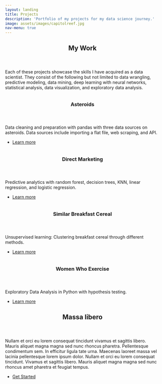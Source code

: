 ```yaml
---
layout: landing
title: Projects
description: 'Portfolio of my projects for my data science journey.'
image: assets/images/capitolreef.jpg
nav-menu: true
---
```


<!-- Main -->
<div id="main">

<!-- One -->
<section id="one">
	<div class="inner">
		<header class="major">
			<h2>My Work</h2>
		</header>
		<p>Each of these projects showcase the skills I have acquired as a data scientist. They consist of the following but not limited to data wrangling, predictive modeling, data mining, deep learning with neural networks, statistical analysis, data visualization, and exploratory data analysis.</p>
	</div>
</section>

<!-- Two -->
<section id="two" class="spotlights">
	<section>
		<a href="generic.html" class="image">
			<img src="{% link assets/images/capitolreef2.jpg %}" alt="" data-position="center center" />
		</a>
		<div class="content">
			<div class="inner">
				<header class="major">
					<h3>Asteroids</h3>
				</header>
				<p>Data cleaning and preparation with pandas with three data sources on asteroids. Data sources include importing a flat file, web scraping, and API.</p>
				<ul class="actions">
					<li><a href="https://torreylee1028.github.io/2021/03/29/Asteroids.html" class="button">Learn more</a></li>
				</ul>
			</div>
		</div>
	</section>
	<section>
		<a href="generic.html" class="image">
			<img src="{% link assets/images/bryce.jpg %}" alt="" data-position="top center" />
		</a>
		<div class="content">
			<div class="inner">
				<header class="major">
					<h3>Direct Marketing</h3>
				</header>
				<p>Predictive analytics with random forest, decision trees, KNN, linear regression, and logistic regression.</p>
				<ul class="actions">
					<li><a href="https://torreylee1028.github.io/2021/03/29/directmarketing.html" class="button">Learn more</a></li>
				</ul>
			</div>
		</div>
	</section>
	<section>
		<a href="generic.html" class="image">
			<img src="{% link assets/images/capitolreef.jpg %}" alt="" data-position="25% 25%" />
		</a>
		<div class="content">
			<div class="inner">
				<header class="major">
					<h3>Similar Breakfast Cereal</h3>
				</header>
				<p>Unsupervised learning: Clustering breakfast cereal through different methods.</p>
				<ul class="actions">
					<li><a href="https://torreylee1028.github.io/2021/03/29/cereal.html" class="button">Learn more</a></li>
				</ul>
			</div>
		</div>
	</section>
	<section>
		<a href="generic.html" class="image">
			<img src="{% link assets/images/hubbard-1.jpg %}" alt="" data-position="25% 25%" />
		</a>
		<div class="content">
			<div class="inner">
				<header class="major">
					<h3>Women Who Exercise</h3>
				</header>
				<p>Exploratory Data Analysis in Python with hypothesis testing.</p>
				<ul class="actions">
					<li><a href="https://torreylee1028.github.io/2021/03/29/womenexercise.html" class="button">Learn more</a></li>
				</ul>
			</div>
		</div>
	</section>
</section>

<!-- Three -->
<section id="three">
	<div class="inner">
		<header class="major">
			<h2>Massa libero</h2>
		</header>
		<p>Nullam et orci eu lorem consequat tincidunt vivamus et sagittis libero. Mauris aliquet magna magna sed nunc rhoncus pharetra. Pellentesque condimentum sem. In efficitur ligula tate urna. Maecenas laoreet massa vel lacinia pellentesque lorem ipsum dolor. Nullam et orci eu lorem consequat tincidunt. Vivamus et sagittis libero. Mauris aliquet magna magna sed nunc rhoncus amet pharetra et feugiat tempus.</p>
		<ul class="actions">
			<li><a href="generic.html" class="button next">Get Started</a></li>
		</ul>
	</div>
</section>

</div>
